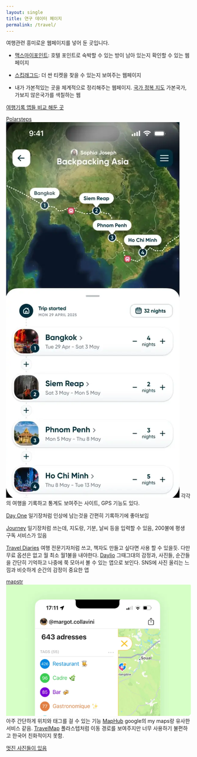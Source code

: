 ```yaml
---
layout: single
title: 연구 데이터 페이지
permalink: /travel/
---
```


여행관련 흥미로운 웹페이지를 넣어 둔 곳입니다. 

- [맥스마이포인트](https://maxmypoint.com/): 호텔 포인트로 숙박할 수 있는 방이 남아 있는지 확인할 수 있는 웹페이지
- [스킵래그드](https://skiplagged.com/): 더 싼 티켓을 찾을 수 있는지 보여주는 웹페이지


- 내가 가본적있는 곳을 체계적으로 정리해주는 웹페이지. 
[국가 정복 지도](https://matadornetwork.com/travel-map/) 가본국가, 가보지 않은국가를 색칠하는 웹


[여행기록 앱들 비교 해둔 곳](https://alittleadrift.com/travel-journal-apps)

[Polarsteps](https://www.polarsteps.com/)![alt text](image-1.png) 각각의 여행을 기록하고 통계도 보여주는 사이트, GPS 기능도 있다.

[Day One](https://dayoneapp.com/) 일기장처럼 인상에 남는것을 간편히 기록하기에 좋아보임

[Journey](https://journey.cloud/) 일기장처럼 쓰는데, 지도랑, 기분, 날씨 등을 입력할 수 있음, 200불에 평생 구독 서비스가 있음

[Travel Diaries](https://www.traveldiariesapp.com/en) 여행 전문기자처럼 쓰고, 책자도 만들고 싶다면 사용 할 수 있을듯. 다만 무료 옵션은 없고 월 최소 월1불을 내야한다. 
[Daylio](https://daylio.net/) 그때그대의 감정과, 사진들, 순간들을 간단히 기억하고 나중에 쭉 모아서 볼 수 있는 앱으로 보인다. SNS에 사진 올리는 느낌과 비슷하게 순간의 감정이 중요한 앱


[mapstr](https://en.mapstr.com/)![alt text](image.png) 아주 간단하게 위치와 태그를 걸 수 있는 기능
[MapHub](https://maphub.net/) google의 my maps랑 유사한 서비스 같음.
[TravelMap](https://travelmap.net/) 폴라스텝처럼 이동 경로를 보여주지만 너무 사용하기 불편하고 한국어 친화적이지 못함.


[멋진 사진들이 있음](https://www.notesfromtheroad.com/)



